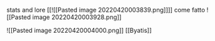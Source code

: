 stats and lore
[[![[Pasted image 20220420003839.png]]]]
come fatto
![[Pasted image 20220420003928.png]]

![[Pasted image 20220420004000.png]]
[[Byatis]]